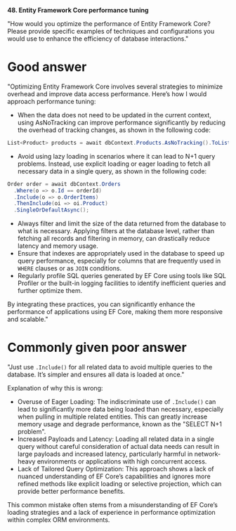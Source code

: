 **48. Entity Framework Core performance tuning**

"How would you optimize the performance of Entity Framework Core? Please provide specific examples of techniques and configurations you would use to enhance the efficiency of database interactions."

# Good answer

"Optimizing Entity Framework Core involves several strategies to minimize overhead and improve data access performance. Here’s how I would approach performance tuning:
- When the data does not need to be updated in the current context, using AsNoTracking can improve performance significantly by reducing the overhead of tracking changes, as shown in the following code:
```cs
List<Product> products = await dbContext.Products.AsNoTracking().ToListAsync();
```
- Avoid using lazy loading in scenarios where it can lead to N+1 query problems. Instead, use explicit loading or eager loading to fetch all necessary data in a single query, as shown in the following code:
```cs
Order order = await dbContext.Orders
  .Where(o => o.Id == orderId)
  .Include(o => o.OrderItems)
  .ThenInclude(oi => oi.Product)
  .SingleOrDefaultAsync();
```
- Always filter and limit the size of the data returned from the database to what is necessary. Applying filters at the database level, rather than fetching all records and filtering in memory, can drastically reduce latency and memory usage.
- Ensure that indexes are appropriately used in the database to speed up query performance, especially for columns that are frequently used in `WHERE` clauses or as `JOIN` conditions.
- Regularly profile SQL queries generated by EF Core using tools like SQL Profiler or the built-in logging facilities to identify inefficient queries and further optimize them.

By integrating these practices, you can significantly enhance the performance of applications using EF Core, making them more responsive and scalable."

# Commonly given poor answer

"Just use `.Include()` for all related data to avoid multiple queries to the database. It’s simpler and ensures all data is loaded at once."

Explanation of why this is wrong:
- Overuse of Eager Loading: The indiscriminate use of `.Include()` can lead to significantly more data being loaded than necessary, especially when pulling in multiple related entities. This can greatly increase memory usage and degrade performance, known as the "SELECT N+1 problem".
- Increased Payloads and Latency: Loading all related data in a single query without careful consideration of actual data needs can result in large payloads and increased latency, particularly harmful in network-heavy environments or applications with high concurrent access.
- Lack of Tailored Query Optimization: This approach shows a lack of nuanced understanding of EF Core’s capabilities and ignores more refined methods like explicit loading or selective projection, which can provide better performance benefits.

This common mistake often stems from a misunderstanding of EF Core’s loading strategies and a lack of experience in performance optimization within complex ORM environments.
